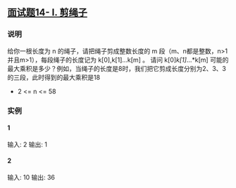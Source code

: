 ## [面试题14- I. 剪绳子](https://leetcode-cn.com/problems/jian-sheng-zi-lcof/)

### 说明
给你一根长度为 n 的绳子，请把绳子剪成整数长度的 m 段（m、n都是整数，n>1并且m>1），每段绳子的长度记为 k[0],k[1]...k[m] 。
请问 k[0]*k[1]*...*k[m] 可能的最大乘积是多少？例如，当绳子的长度是8时，我们把它剪成长度分别为2、3、3的三段，此时得到的最大乘积是18

* 2 <= n <= 58

### 实例
#### 1
输入: 2
输出: 1

#### 2
输入: 10
输出: 36